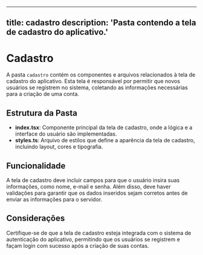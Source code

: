 
---
title: cadastro
description: 'Pasta contendo a tela de cadastro do aplicativo.'
---
# Cadastro

A pasta `cadastro` contém os componentes e arquivos relacionados à tela de cadastro do aplicativo. Esta tela é responsável por permitir que novos usuários se registrem no sistema, coletando as informações necessárias para a criação de uma conta.

## Estrutura da Pasta

- **index.tsx**: Componente principal da tela de cadastro, onde a lógica e a interface do usuário são implementadas.
- **styles.ts**: Arquivo de estilos que define a aparência da tela de cadastro, incluindo layout, cores e tipografia.

## Funcionalidade

A tela de cadastro deve incluir campos para que o usuário insira suas informações, como nome, e-mail e senha. Além disso, deve haver validações para garantir que os dados inseridos sejam corretos antes de enviar as informações para o servidor.

## Considerações

Certifique-se de que a tela de cadastro esteja integrada com o sistema de autenticação do aplicativo, permitindo que os usuários se registrem e façam login com sucesso após a criação de suas contas.
